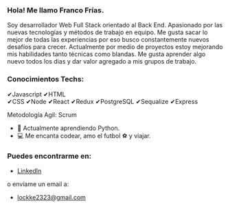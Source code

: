 ### Hola! Me llamo Franco Frías.

Soy desarrollador Web Full Stack orientado al Back End. Apasionado por las nuevas tecnologías y métodos de trabajo en equipo. Me gusta sacar lo mejor de todas las experiencias por eso busco constantemente nuevos desafíos para crecer.
Actualmente por medio de proyectos estoy mejorando mis habilidades tanto técnicas como blandas. Me gusta aprender algo nuevo todos los dias y dar valor agregado a mis grupos de trabajo.

### Conocimientos Techs:

✔Javascript
✔HTML	
✔CSS
✔Node
✔React
✔Redux
✔PostgreSQL
✔Sequalize
✔Express


Metodología Agil: 
Scrum

- 🌱 Actualmente aprendiendo Python.
- 💻 Me encanta codear, amo el futbol ⚽ y viajar. 

### Puedes encontrarme en:
- [LinkedIn](www.linkedin.com/in/franco-nicolás-frías-8a2631216)  

o envíame un email a:
-  lockke2323@gmail.com
